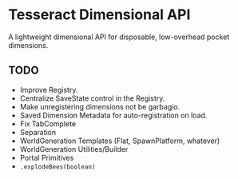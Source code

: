 # Tesseract Dimensional API

A lightweight dimensional API for disposable, low-overhead pocket dimensions.

## TODO

- Improve Registry.
- Centralize SaveState control in the Registry.
- Make unregistering dimensions not be garbagio.
- Saved Dimension Metadata for auto-registration on load.
- Fix TabComplete
- Separation
- WorldGeneration Templates (Flat, SpawnPlatform, whatever)
- WorldGeneration Utilities/Builder
- Portal Primitives
- `.explodeBees(boolean)`
